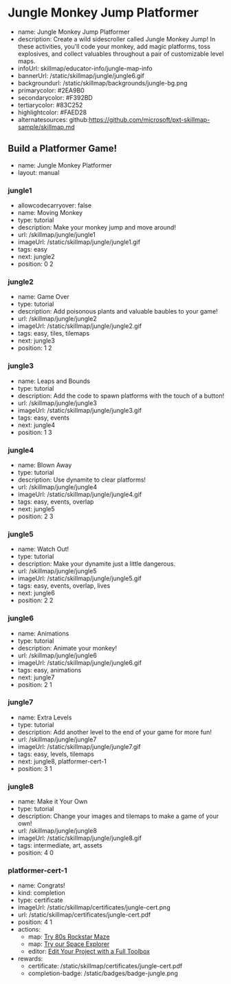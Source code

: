 # Jungle Monkey Jump Platformer
* name: Jungle Monkey Jump Platformer
* description: Create a wild sidescroller called Jungle Monkey Jump! In these activities, you'll code your monkey, add magic platforms, toss explosives, and collect valuables throughout a pair of customizable level maps.
* infoUrl: skillmap/educator-info/jungle-map-info
* bannerUrl: /static/skillmap/jungle/jungle6.gif
* backgroundurl: /static/skillmap/backgrounds/jungle-bg.png
* primarycolor: #2EA9B0
* secondarycolor: #F392BD
* tertiarycolor: #83C252
* highlightcolor: #FAED28
* alternatesources: github:https://github.com/microsoft/pxt-skillmap-sample/skillmap.md



## Build a Platformer Game!
* name: Jungle Monkey Platformer
* layout: manual

### jungle1
* allowcodecarryover: false
* name: Moving Monkey
* type: tutorial
* description: Make your monkey jump and move around!
* url: /skillmap/jungle/jungle1
* imageUrl: /static/skillmap/jungle/jungle1.gif
* tags: easy
* next: jungle2
* position: 0 2

### jungle2
* name: Game Over
* type: tutorial
* description: Add poisonous plants and valuable baubles to your game!
* url: /skillmap/jungle/jungle2
* imageUrl: /static/skillmap/jungle/jungle2.gif
* tags: easy, tiles, tilemaps
* next: jungle3
* position: 1 2

### jungle3
* name: Leaps and Bounds
* type: tutorial
* description: Add the code to spawn platforms with the touch of a button!
* url: /skillmap/jungle/jungle3
* imageUrl: /static/skillmap/jungle/jungle3.gif
* tags: easy, events
* next: jungle4
* position: 1 3

### jungle4
* name: Blown Away
* type: tutorial
* description: Use dynamite to clear platforms!
* url: /skillmap/jungle/jungle4
* imageUrl: /static/skillmap/jungle/jungle4.gif
* tags: easy, events, overlap
* next: jungle5
* position: 2 3

### jungle5
* name: Watch Out!
* type: tutorial
* description: Make your dynamite just a little dangerous.
* url: /skillmap/jungle/jungle5
* imageUrl: /static/skillmap/jungle/jungle5.gif
* tags: easy, events, overlap, lives
* next: jungle6
* position: 2 2


### jungle6
* name: Animations
* type: tutorial
* description: Animate your monkey!
* url: /skillmap/jungle/jungle6
* imageUrl: /static/skillmap/jungle/jungle6.gif
* tags: easy, animations
* next: jungle7
* position: 2 1


### jungle7
* name: Extra Levels
* type: tutorial
* description: Add another level to the end of your game for more fun!
* url: /skillmap/jungle/jungle7
* imageUrl: /static/skillmap/jungle/jungle7.gif
* tags: easy, levels, tilemaps
* next: jungle8, platformer-cert-1
* position: 3 1


### jungle8
* name: Make it Your Own
* type: tutorial
* description: Change your images and tilemaps to make a game of your own!
* url: /skillmap/jungle/jungle8
* imageUrl: /static/skillmap/jungle/jungle8.gif
* tags: intermediate, art, assets
* position: 4 0


### platformer-cert-1
* name: Congrats!
* kind: completion
* type: certificate
* imageUrl: /static/skillmap/certificates/jungle-cert.png
* url: /static/skillmap/certificates/jungle-cert.pdf
* position: 4 1
* actions:
    * map: [Try 80s Rockstar Maze](/skillmap/rockstar)
    * map: [Try our Space Explorer](/skillmap/space)
    * editor: [Edit Your Project with a Full Toolbox](/)
* rewards:
    * certificate: /static/skillmap/certificates/jungle-cert.pdf
    * completion-badge: /static/badges/badge-jungle.png




